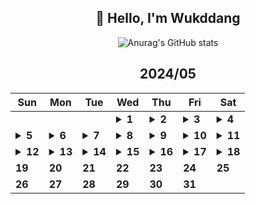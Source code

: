 <div align="center">

## 🙌 Hello, I'm Wukddang

![Anurag's GitHub stats](https://github-readme-stats.vercel.app/api?username=wukdddang&show_icons=true&theme=radical)


<!--CALENDAR-START-->
## 2024/05

| Sun | Mon | Tue | Wed | Thu | Fri | Sat |
| --- | --- | --- | --- | --- | --- | --- |
|     |     |     | <details><summary>**1**</summary>React: 딥다이브 p.464-467 / JS: 완벽 가이드 p.91-95 / TS: Udemy 강의 섹션 13.14-15</details> | <details><summary>**2**</summary>React: 딥다이브 p.468-471 / JS: 완벽 가이드 p.96-100 / TS: Udemy 강의 섹션 13.16-17</details> | <details><summary>**3**</summary>React: 딥다이브 p.472-475 / JS: 완벽 가이드 p.101-105 / TS: Udemy 강의 섹션 13.18-19</details> | <details><summary>**4**</summary>React: 딥다이브 p.476-480 / JS: 완벽 가이드 p.106-110 / TS: Udemy 강의 섹션 13.20-22</details> |
| <details><summary>**5**</summary>React: 딥다이브 p.481-484 / JS: 완벽 가이드 p.111-115 / TS: Udemy 강의 섹션 13.23-24</details> | <details><summary>**6**</summary>React: 딥다이브 p.485-490 / JS: 완벽 가이드 p.116-120 / TS: Udemy 강의 섹션 13.25-30</details> | <details><summary>**7**</summary>React: 딥다이브 p.491-495 / JS: 완벽 가이드 p.121-125 / 프론트 실무: 패캠 섹션 1.1-4</details> | <details><summary>**8**</summary>React: 딥다이브 p.496-500 / JS: 완벽 가이드 p.126-130 / TS: Udemy 강의 섹션 13.31-35</details> | <details><summary>**9**</summary>React: 딥다이브 p.501-505 / JS: 완벽 가이드 p.131-135 / TS: Udemy 강의 섹션 13.36-38</details> | <details><summary>**10**</summary>React: 딥다이브 p.506-510 / JS: 완벽 가이드 p.136-140 / TS: Udemy 강의 섹션 13.39-41</details> | <details><summary>**11**</summary>React: 딥다이브 p.511-515 / JS: 완벽 가이드 p.141-145 / TS: Udemy 강의 섹션 13.42-44</details> |
| <details><summary>**12**</summary>React: 딥다이브 p.516-520 / JS: 완벽 가이드 p.146-150 / TS: Udemy 강의 섹션 13.45-51</details> | <details><summary>**13**</summary>React: 딥다이브 p.521-525 / JS: 완벽 가이드 p.151-155 / TS: Udemy 강의 섹션 13.52-57 / Next.js: 문서 읽기 - cookies(), headers(), server action</details> | <details><summary>**14**</summary>React: 딥다이브 p.526-530 / JS: 완벽 가이드 p.156-160</details> | <details><summary>**15**</summary>React: 딥다이브 p.531-535 / JS: 완벽 가이드 p.161-165 / TS: Udemy 강의 섹션 13.58-60</details> | <details><summary>**16**</summary>React: 딥다이브 p.536-538 / JS: 완벽 가이드 p.166-168</details> | <details><summary>**17**</summary>DOM: 1-2강 / ES6+ 심화: 1-2강</details> | <details><summary>**18**</summary>DOM: 3-4강 / ES6+ 심화: 3-4강</details> |
| **19** | **20** | **21** | **22** | **23** | **24** | **25** |
| **26** | **27** | **28** | **29** | **30** | **31** |

<!--CALENDAR-END-->
